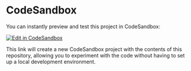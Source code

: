 # CodeSandbox

You can instantly preview and test this project in CodeSandbox:

[![Edit in CodeSandbox](https://codesandbox.io/static/img/play-codesandbox.svg)](https://codesandbox.io/s/github/theOrchestrationAI/v0-slavkokernellaunchkit)

This link will create a new CodeSandbox project with the contents of this repository, allowing you to experiment with the code without having to set up a local development environment.